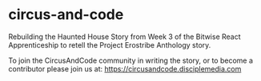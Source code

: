 # circus-and-code
Rebuilding the Haunted House Story from Week 3 of the Bitwise React Apprenticeship to retell the Project Erostribe Anthology story.

To join the CircusAndCode community in writing the story, or to become a contributor please join us at: https://circusandcode.disciplemedia.com
